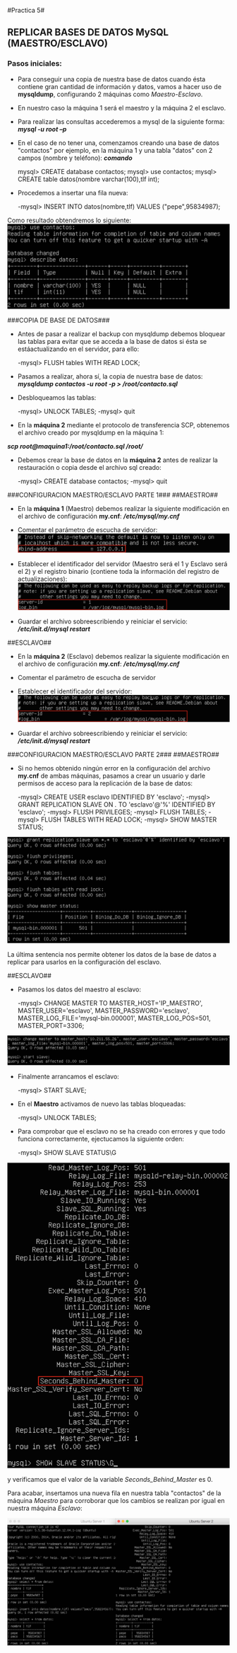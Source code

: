 #Practica 5#

## REPLICAR BASES DE DATOS MySQL (MAESTRO/ESCLAVO) ##

### Pasos iniciales: ###

- Para conseguir una copia de nuestra base de datos cuando ésta contiene gran cantidad de información y datos, vamos a hacer uso de **mysqldump**, configurando 2 máquinas como *Maestro-Esclavo*.

- En nuestro caso la máquina 1 será el maestro y la máquina 2 el esclavo.

- Para realizar las consultas accederemos a mysql de la siguiente forma:
***mysql -u root –p***

- En el caso de no tener una, comenzamos creando una base de datos "contactos" por ejemplo, en la máquina 1 y una tabla "datos" con 2 campos (nombre y teléfono):
***comando***

	mysql> CREATE database contactos;
	mysql> use contactos;
	mysql> CREATE table datos(nombre varchar(100),tlf int);

- Procedemos a insertar una fila nueva:

	-mysql> INSERT INTO datos(nombre,tlf) VALUES ("pepe",95834987);

Como resultado obtendremos lo siguiente:
![img](https://github.com/nachobit/ETSIIT/blob/master/swap1415/practica5/maestro0.png)

###COPIA DE BASE DE DATOS###
- Antes de pasar a realizar el backup con mysqldump debemos bloquear las tablas para evitar que se acceda a la base de datos si ésta se estáactualizando en el servidor, para ello:

	-mysql> FLUSH tables WITH READ LOCK;

- Pasamos a realizar, ahora sí, la copia de nuestra base de datos:
***mysqldump contactos -u root -p > /root/contacto.sql***

- Desbloqueamos las tablas:

	-mysql> UNLOCK TABLES; 
	-mysql> quit

- En la **máquina 2** mediante el protocolo de transferencia SCP, obtenemos el archivo creado por mysqldump en la máquina 1:

***scp root@maquina1:/root/contacto.sql /root/***

- Debemos crear la base de datos en la **máquina 2** antes de realizar la restauración o copia desde el archivo sql creado:

	-mysql> CREATE database contactos;
	-mysql> quit

###CONFIGURACION MAESTRO/ESCLAVO PARTE 1###
##MAESTRO##

- En la **máquina 1** (Maestro) debemos realizar la siguiente modificación en el archivo de configuración **my.cnf**: 
***/etc/mysql/my.cnf***

* Comentar el parámetro de escucha de servidor:
![img](https://github.com/nachobit/ETSIIT/blob/master/swap1415/practica5/maestro1.png)

* Establecer el identificador del servidor (Maestro será el 1 y Esclavo será el 2) y el registro binario (contiene toda la información del registro de actualizaciones):
![img](https://github.com/nachobit/ETSIIT/blob/master/swap1415/practica5/maestro2.png)

* Guardar el archivo sobreescribiendo y reiniciar el servicio:
***/etc/init.d/mysql restart***

##ESCLAVO##
- En la **máquina 2** (Esclavo) debemos realizar la siguiente modificación en el archivo de configuración **my.cnf**: 
***/etc/mysql/my.cnf***
* Comentar el parámetro de escucha de servidor
* Establecer el identificador del servidor:
![img](https://github.com/nachobit/ETSIIT/blob/master/swap1415/practica5/esclavo1.png)

* Guardar el archivo sobreescribiendo y reiniciar el servicio:
***/etc/init.d/mysql restart***

###CONFIGURACION MAESTRO/ESCLAVO PARTE 2###
##MAESTRO##

* Si no hemos obtenido ningún error en la configuración del archivo **my.cnf** de ambas máquinas, pasamos a crear un usuario y darle permisos de acceso para la replicación de la base de datos:

	-mysql> CREATE USER esclavo IDENTIFIED BY 'esclavo';
	-mysql> GRANT REPLICATION SLAVE ON *.* TO 'esclavo'@'%' IDENTIFIED BY 'esclavo';
	-mysql> FLUSH PRIVILEGES;
	-mysql> FLUSH TABLES;
	-mysql> FLUSH TABLES WITH READ LOCK;
	-mysql> SHOW MASTER STATUS;

![img](https://github.com/nachobit/ETSIIT/blob/master/swap1415/practica5/maestro3.png)

La última sentencia nos permite obtener los datos de la base de datos a replicar para usarlos en la configuración del esclavo.

##ESCLAVO##

- Pasamos los datos del maestro al esclavo:

	-mysql> CHANGE MASTER TO MASTER_HOST='IP_MAESTRO', 
	MASTER_USER='esclavo', MASTER_PASSWORD='esclavo', 
	MASTER_LOG_FILE='mysql-bin.000001', MASTER_LOG_POS=501, MASTER_PORT=3306;

![img](https://github.com/nachobit/ETSIIT/blob/master/swap1415/practica5/esclavo2.png)

- Finalmente arrancamos el esclavo:

	-mysql> START SLAVE;

- En el **Maestro** activamos de nuevo las tablas bloqueadas:

	-mysql> UNLOCK TABLES;

- Para comprobar que el esclavo no se ha creado con errores y que todo funciona correctamente, ejectucamos la siguiente orden:

	-mysql> SHOW SLAVE STATUS\G

![img](https://github.com/nachobit/ETSIIT/blob/master/swap1415/practica5/esclavo3.png)

y verificamos que el valor de la variable *Seconds_Behind_Master* es 0.


Para acabar, insertamos una nueva fila en nuestra tabla "contactos" de la máquina *Maestro* para corroborar que los cambios se realizan por igual en nuestra máquina *Esclavo*:

![img](https://github.com/nachobit/ETSIIT/blob/master/swap1415/practica5/final.png)
